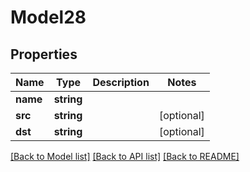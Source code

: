 # Model28

## Properties
Name | Type | Description | Notes
------------ | ------------- | ------------- | -------------
**name** | **string** |  | 
**src** | **string** |  | [optional] 
**dst** | **string** |  | [optional] 

[[Back to Model list]](../../README.md#documentation-for-models) [[Back to API list]](../../README.md#documentation-for-api-endpoints) [[Back to README]](../../README.md)


